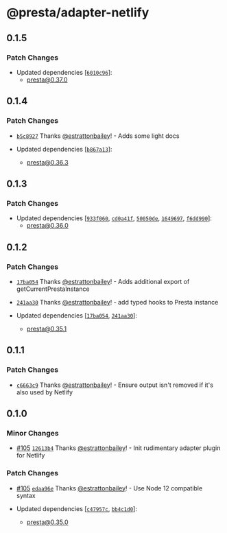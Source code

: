 # @presta/adapter-netlify

## 0.1.5

### Patch Changes

- Updated dependencies [[`6010c96`](https://github.com/sure-thing/presta/commit/6010c968b3dfe2e04638233be1e3f20839bdfab8)]:
  - presta@0.37.0

## 0.1.4

### Patch Changes

- [`b5c8927`](https://github.com/sure-thing/presta/commit/b5c89274a09b59eb91164efd875f136632716f40) Thanks [@estrattonbailey](https://github.com/estrattonbailey)! - Adds some light docs

- Updated dependencies [[`b867a13`](https://github.com/sure-thing/presta/commit/b867a13a7932d91b7be5086f68ab68333d198cc3)]:
  - presta@0.36.3

## 0.1.3

### Patch Changes

- Updated dependencies [[`933f060`](https://github.com/sure-thing/presta/commit/933f060f5c511a58a733387bdd810d7b2b1590a4), [`cd0a41f`](https://github.com/sure-thing/presta/commit/cd0a41ff0362fcca938d8b4c4442933f536ca1ba), [`50050de`](https://github.com/sure-thing/presta/commit/50050de22a8edf52c7fdb156d18b747e96a37847), [`1649697`](https://github.com/sure-thing/presta/commit/1649697bc888f6e02418b886296f5ced45e9f0c8), [`f6dd990`](https://github.com/sure-thing/presta/commit/f6dd99040395e735514ca515b8e436ac4a0437f1)]:
  - presta@0.36.0

## 0.1.2

### Patch Changes

- [`17ba054`](https://github.com/sure-thing/presta/commit/17ba054a323e44a6c62270cc74dbd88eba8cdfa8) Thanks [@estrattonbailey](https://github.com/estrattonbailey)! - Adds additional export of getCurrentPrestaInstance

* [`241aa30`](https://github.com/sure-thing/presta/commit/241aa304316a32d098564308a22eed822c8828f9) Thanks [@estrattonbailey](https://github.com/estrattonbailey)! - add typed hooks to Presta instance

* Updated dependencies [[`17ba054`](https://github.com/sure-thing/presta/commit/17ba054a323e44a6c62270cc74dbd88eba8cdfa8), [`241aa30`](https://github.com/sure-thing/presta/commit/241aa304316a32d098564308a22eed822c8828f9)]:
  - presta@0.35.1

## 0.1.1

### Patch Changes

- [`c6663c9`](https://github.com/sure-thing/presta/commit/c6663c9798f0618b58861d8a69a0fe34be3819e9) Thanks [@estrattonbailey](https://github.com/estrattonbailey)! - Ensure output isn't removed if it's also used by Netlify

## 0.1.0

### Minor Changes

- [#105](https://github.com/sure-thing/presta/pull/105) [`12613b4`](https://github.com/sure-thing/presta/commit/12613b440f6eb4cc5ed2d76b062dcf603b984343) Thanks [@estrattonbailey](https://github.com/estrattonbailey)! - Init rudimentary adapter plugin for Netlify

### Patch Changes

- [#105](https://github.com/sure-thing/presta/pull/105) [`edaa96e`](https://github.com/sure-thing/presta/commit/edaa96e0f0eac63087c3eba7d105342fe139361c) Thanks [@estrattonbailey](https://github.com/estrattonbailey)! - Use Node 12 compatible syntax

- Updated dependencies [[`c47957c`](https://github.com/sure-thing/presta/commit/c47957c6b9c4c97f578094a3e991a2aaeaaf8670), [`bb4c1d0`](https://github.com/sure-thing/presta/commit/bb4c1d0d3505bd99639eec8d244e4a1763c77458)]:
  - presta@0.35.0
